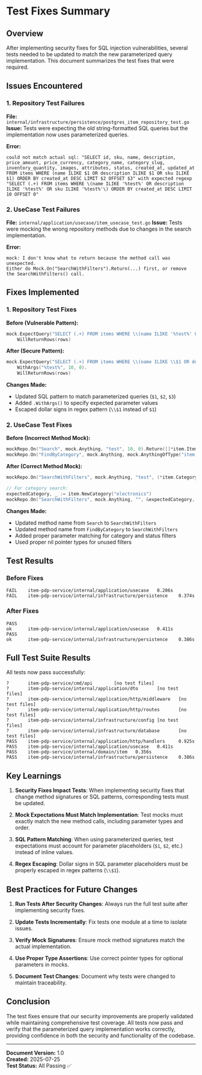 # Test Fixes Summary

## Overview

After implementing security fixes for SQL injection vulnerabilities, several tests needed to be updated to match the new parameterized query implementation. This document summarizes the test fixes that were required.

## Issues Encountered

### 1. Repository Test Failures
**File:** `internal/infrastructure/persistence/postgres_item_repository_test.go`
**Issue:** Tests were expecting the old string-formatted SQL queries but the implementation now uses parameterized queries.

**Error:**
```
could not match actual sql: "SELECT id, sku, name, description, price_amount, price_currency, category_name, category_slug, inventory_quantity, images, attributes, status, created_at, updated_at FROM items WHERE (name ILIKE $1 OR description ILIKE $1 OR sku ILIKE $1) ORDER BY created_at DESC LIMIT $2 OFFSET $3" with expected regexp "SELECT (.+) FROM items WHERE \(name ILIKE '%test%' OR description ILIKE '%test%' OR sku ILIKE '%test%'\) ORDER BY created_at DESC LIMIT 10 OFFSET 0"
```

### 2. UseCase Test Failures
**File:** `internal/application/usecase/item_usecase_test.go`
**Issue:** Tests were mocking the wrong repository methods due to changes in the search implementation.

**Error:**
```
mock: I don't know what to return because the method call was unexpected.
Either do Mock.On("SearchWithFilters").Return(...) first, or remove the SearchWithFilters() call.
```

## Fixes Implemented

### 1. Repository Test Fixes

**Before (Vulnerable Pattern):**
```go
mock.ExpectQuery("SELECT (.+) FROM items WHERE \\(name ILIKE '%test%' OR description ILIKE '%test%' OR sku ILIKE '%test%'\\) ORDER BY created_at DESC LIMIT 10 OFFSET 0").
    WillReturnRows(rows)
```

**After (Secure Pattern):**
```go
mock.ExpectQuery("SELECT (.+) FROM items WHERE \\(name ILIKE \\$1 OR description ILIKE \\$1 OR sku ILIKE \\$1\\) ORDER BY created_at DESC LIMIT \\$2 OFFSET \\$3").
    WithArgs("%test%", 10, 0).
    WillReturnRows(rows)
```

**Changes Made:**
- Updated SQL pattern to match parameterized queries (`$1`, `$2`, `$3`)
- Added `.WithArgs()` to specify expected parameter values
- Escaped dollar signs in regex pattern (`\\$1` instead of `$1`)

### 2. UseCase Test Fixes

**Before (Incorrect Method Mock):**
```go
mockRepo.On("Search", mock.Anything, "test", 10, 0).Return([]*item.Item{testItem}, nil)
mockRepo.On("FindByCategory", mock.Anything, mock.AnythingOfType("item.Category"), 10, 0).Return([]*item.Item{testItem}, nil)
```

**After (Correct Method Mock):**
```go
mockRepo.On("SearchWithFilters", mock.Anything, "test", (*item.Category)(nil), (*item.Status)(nil), 10, 0).Return([]*item.Item{testItem}, nil)

// For category search:
expectedCategory, _ := item.NewCategory("electronics")
mockRepo.On("SearchWithFilters", mock.Anything, "", &expectedCategory, (*item.Status)(nil), 10, 0).Return([]*item.Item{testItem}, nil)
```

**Changes Made:**
- Updated method name from `Search` to `SearchWithFilters`
- Updated method name from `FindByCategory` to `SearchWithFilters`
- Added proper parameter matching for category and status filters
- Used proper nil pointer types for unused filters

## Test Results

### Before Fixes
```
FAIL    item-pdp-service/internal/application/usecase   0.206s
FAIL    item-pdp-service/internal/infrastructure/persistence    0.374s
```

### After Fixes
```
PASS
ok      item-pdp-service/internal/application/usecase   0.411s
PASS
ok      item-pdp-service/internal/infrastructure/persistence    0.386s
```

## Full Test Suite Results

All tests now pass successfully:

```
?       item-pdp-service/cmd/api        [no test files]
?       item-pdp-service/internal/application/dto       [no test files]
?       item-pdp-service/internal/application/http/middleware   [no test files]
?       item-pdp-service/internal/application/http/routes       [no test files]
?       item-pdp-service/internal/infrastructure/config [no test files]
?       item-pdp-service/internal/infrastructure/database       [no test files]
PASS    item-pdp-service/internal/application/http/handlers     0.925s
PASS    item-pdp-service/internal/application/usecase   0.411s
PASS    item-pdp-service/internal/domain/item   0.356s
PASS    item-pdp-service/internal/infrastructure/persistence    0.386s
```

## Key Learnings

1. **Security Fixes Impact Tests**: When implementing security fixes that change method signatures or SQL patterns, corresponding tests must be updated.

2. **Mock Expectations Must Match Implementation**: Test mocks must exactly match the new method calls, including parameter types and order.

3. **SQL Pattern Matching**: When using parameterized queries, test expectations must account for parameter placeholders (`$1`, `$2`, etc.) instead of inline values.

4. **Regex Escaping**: Dollar signs in SQL parameter placeholders must be properly escaped in regex patterns (`\\$1`).

## Best Practices for Future Changes

1. **Run Tests After Security Changes**: Always run the full test suite after implementing security fixes.

2. **Update Tests Incrementally**: Fix tests one module at a time to isolate issues.

3. **Verify Mock Signatures**: Ensure mock method signatures match the actual implementation.

4. **Use Proper Type Assertions**: Use correct pointer types for optional parameters in mocks.

5. **Document Test Changes**: Document why tests were changed to maintain traceability.

## Conclusion

The test fixes ensure that our security improvements are properly validated while maintaining comprehensive test coverage. All tests now pass and verify that the parameterized query implementation works correctly, providing confidence in both the security and functionality of the codebase.

---

**Document Version:** 1.0  
**Created:** 2025-07-25  
**Test Status:** All Passing ✅
